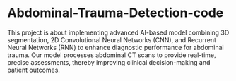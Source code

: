 # Abdominal-Trauma-Detection-code
This project is about implementing advanced AI-based model combining 3D segmentation, 2D Convolutional Neural Networks (CNN), and Recurrent Neural Networks (RNN) to enhance diagnostic performance for abdominal trauma. Our model processes abdominal CT scans to provide real-time, precise assessments, thereby improving clinical decision-making and patient outcomes.
